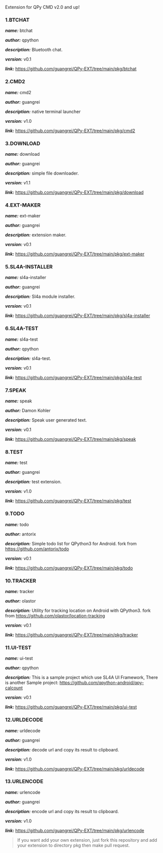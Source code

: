 Extension for QPy CMD v2.0 and up!


### 1.BTCHAT

***name:*** btchat

***author:*** qpython

***description:*** Bluetooth chat.

***version:*** v0.1


***link:*** https://github.com/guangrei/QPy-EXT/tree/main/pkg/btchat

### 2.CMD2

***name:*** cmd2

***author:*** guangrei

***description:*** native terminal launcher

***version:*** v1.0


***link:*** https://github.com/guangrei/QPy-EXT/tree/main/pkg/cmd2

### 3.DOWNLOAD

***name:*** download

***author:*** guangrei

***description:*** simple file downloader.

***version:*** v1.1


***link:*** https://github.com/guangrei/QPy-EXT/tree/main/pkg/download

### 4.EXT-MAKER

***name:*** ext-maker

***author:*** guangrei

***description:*** extension maker.

***version:*** v0.1


***link:*** https://github.com/guangrei/QPy-EXT/tree/main/pkg/ext-maker

### 5.SL4A-INSTALLER

***name:*** sl4a-installer

***author:*** guangrei

***description:*** Sl4a module installer.

***version:*** v0.1


***link:*** https://github.com/guangrei/QPy-EXT/tree/main/pkg/sl4a-installer

### 6.SL4A-TEST

***name:*** sl4a-test

***author:*** qpython

***description:*** sl4a-test.

***version:*** v0.1


***link:*** https://github.com/guangrei/QPy-EXT/tree/main/pkg/sl4a-test

### 7.SPEAK

***name:*** speak

***author:*** Damon Kohler

***description:*** Speak user generated text.

***version:*** v0.1


***link:*** https://github.com/guangrei/QPy-EXT/tree/main/pkg/speak

### 8.TEST

***name:*** test

***author:*** guangrei

***description:*** test extension.

***version:*** v1.0


***link:*** https://github.com/guangrei/QPy-EXT/tree/main/pkg/test

### 9.TODO

***name:*** todo

***author:*** antorix

***description:*** Simple todo list for QPython3 for Android. fork from https://github.com/antorix/todo

***version:*** v0.1


***link:*** https://github.com/guangrei/QPy-EXT/tree/main/pkg/todo

### 10.TRACKER

***name:*** tracker

***author:*** olastor

***description:*** Utility for tracking location on Android with QPython3. fork from https://github.com/olastor/location-tracking

***version:*** v0.1


***link:*** https://github.com/guangrei/QPy-EXT/tree/main/pkg/tracker

### 11.UI-TEST

***name:*** ui-test

***author:*** qpython

***description:*** This is a sample project which use SL4A UI Framework, There is another Sample project: https://github.com/qpython-android/qpy-calcount

***version:*** v0.1


***link:*** https://github.com/guangrei/QPy-EXT/tree/main/pkg/ui-test

### 12.URLDECODE

***name:*** urldecode

***author:*** guangrei

***description:*** decode url and copy its result to clipboard.

***version:*** v1.0


***link:*** https://github.com/guangrei/QPy-EXT/tree/main/pkg/urldecode

### 13.URLENCODE

***name:*** urlencode

***author:*** guangrei

***description:*** encode url and copy its result to clipboard.

***version:*** v1.0


***link:*** https://github.com/guangrei/QPy-EXT/tree/main/pkg/urlencode

> If you want add your own extension, just fork this repository and add your extension to directory pkg then make pull request.